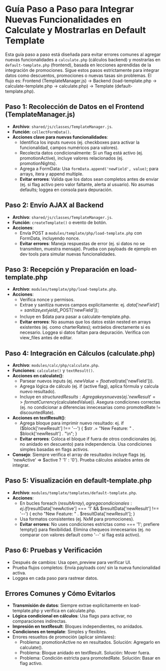 # Guía Paso a Paso para Integrar Nuevas Funcionalidades en Calculate y Mostrarlas en Default Template

Esta guía paso a paso está diseñada para evitar errores comunes al agregar nuevas funcionalidades a `calculate.php` (cálculos backend) y mostrarlas en `default-template.php` (frontend), basada en lecciones aprendidas de la integración de promociones. Sigue estos pasos estrictamente para integrar datos como descuentos, promociones o nuevas tasas sin problemas. El flujo es: Frontend (TemplateManager.js) → Backend (load-template.php → calculate-template.php → calculate.php) → Template (default-template.php).

## Paso 1: Recolección de Datos en el Frontend (TemplateManager.js)
- **Archivo**: `shared/js/classes/TemplateManager.js`.
- **Función**: `collectFormData()`.
- **Acciones clave para nuevas funcionalidades**:
  - Identifica los inputs nuevos (ej. checkboxes para activar la funcionalidad, campos numéricos para valores).
  - Recolecta datos condicionalmente: Si un flag está activo (ej. promotionActive), incluye valores relacionados (ej. promotionNights).
  - Agrega a FormData: Usa `formData.append('newField', value)`; para arrays, itera y append multiple.
  - **Evitar errores**: Valida que los datos sean completos antes de enviar (ej. si flag activo pero valor faltante, alerta al usuario). No asumas defaults; loggea en consola para depuración.

## Paso 2: Envío AJAX al Backend
- **Archivo**: `shared/js/classes/TemplateManager.js`.
- **Función**: `createTemplate()` o evento de botón.
- **Acciones**:
  - Envía POST a `modules/template/php/load-template.php` con FormData, incluyendo nonce.
  - **Evitar errores**: Maneja respuestas de error (ej. si datos no se transmiten, muestra mensaje). Prueba con payloads de ejemplo en dev tools para simular nuevas funcionalidades.

## Paso 3: Recepción y Preparación en load-template.php
- **Archivo**: `modules/template/php/load-template.php`.
- **Acciones**:
  - Verifica nonce y permisos.
  - Extrae y sanitiza nuevos campos explícitamente: ej. $data['newField'] = sanitize_text_field($_POST['newField']);
  - Incluye en $data para pasar a calculate-template.php.
  - **Evitar errores**: No asumas que los datos están nested en arrays existentes (ej. como charterRates); extráelos directamente si es necesario. Loggea si datos faltan para depuración. Verifica con view_files antes de editar.

## Paso 4: Integración en Cálculos (calculate.php)
- **Archivo**: `modules/calc/php/calculate.php`.
- **Funciones**: `calculate()` y `textResult()`.
- **Acciones en calculate()**:
  - Parsear nuevos inputs (ej. $newValue = floatval($rate['newField'])).
  - Agrega lógica de cálculo (ej. if (active flag), aplica fórmula y calcula nuevo resultado).
  - Incluye en $structuredResults: Agrega keys nuevas (ej. 'newResult' => formatCurrency($calculatedValue)). Asegura condiciones correctas (ej. no condicionar a diferencias innecesarias como promotedRate != discountedRate).
- **Acciones en textResult()**:
  - Agrega bloque para imprimir nuevo resultado: ej. if ($block['newResult'] !== '--') { $str .= "New Feature: " . $block['newResult'] . "\n"; }
  - **Evitar errores**: Coloca el bloque if fuera de otros condicionales (ej. no anidado en descuento) para independencia. Usa condiciones simples basadas en flags activos.
- **Consejo**: Siempre verifica el array de resultados incluye flags (ej. 'newActive' => $active ? '1' : '0'). Prueba cálculos aislados antes de integrar.

## Paso 5: Visualización en default-template.php
- **Archivo**: `modules/template/templates/default-template.php`.
- **Acciones**:
  - En bucles foreach ($resultArray), agrega condicionales: ej. if ($resultData['newActive'] === '1' && $resultData['newResult'] !== '--') { echo "New Feature: " . $resultData['newResult']; }
  - Usa formatos consistentes (ej. NxM para promociones).
  - **Evitar errores**: No uses condiciones estrictas como === '1'; prefiere !empty() para flexibilidad. Elimina chequeos innecesarios (ej. no comparar con valores default como '--' si flag está activo).

## Paso 6: Pruebas y Verificación
- Después de cambios: Usa open_preview para verificar UI.
- Prueba flujos completos: Envía payloads con/ sin la nueva funcionalidad activa.
- Loggea en cada paso para rastrear datos.

## Errores Comunes y Cómo Evitarlos
- **Transmisión de datos**: Siempre extrae explícitamente en load-template.php y verifica en calculate.php.
- **Lógica condicional en cálculos**: Usa flags para activar, no comparaciones indirectas.
- **Impresión en textResult**: Bloques independientes, no anidados.
- **Condiciones en template**: Simples y flexibles.
- Errores resueltos de promoción (aplicar similares):
  - Problema: promotionActive no en resultados. Solución: Agregarlo en calculate().
  - Problema: Bloque anidado en textResult. Solución: Mover fuera.
  - Problema: Condición estricta para promotedRate. Solución: Basar en flag activo.